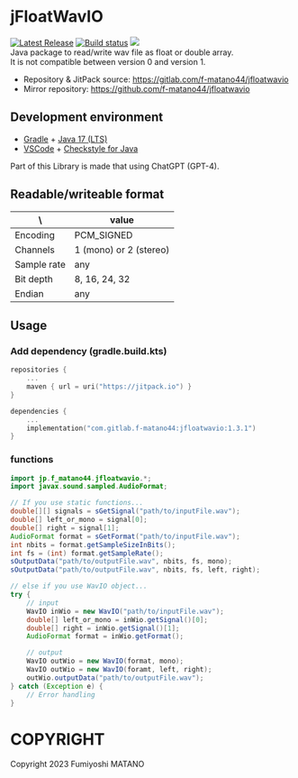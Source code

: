 # jFloatWavIO
[![Latest Release](https://gitlab.com/f-matano44/jfloatwavio/-/badges/release.svg)](https://gitlab.com/f-matano44/jfloatwavio/-/releases) [![Build status](https://gitlab.com/f-matano44/jfloatwavio/badges/main/pipeline.svg)](https://gitlab.com/f-matano44/jfloatwavio/-/jobs) [![](https://jitpack.io/v/com.gitlab.f-matano44/jfloatwavio.svg)](https://jitpack.io/#com.gitlab.f-matano44/jfloatwavio)<br>
Java package to read/write wav file as float or double array. <br>
It is not compatible between version 0 and version 1.

* Repository & JitPack source: https://gitlab.com/f-matano44/jfloatwavio
* Mirror repository: https://github.com/f-matano44/jfloatwavio


## Development environment
* [Gradle](https://gradle.org/) + [Java 17 (LTS)](https://adoptium.net/temurin/releases/?version=17)
* [VSCode](https://code.visualstudio.com/) + [Checkstyle for Java](https://marketplace.visualstudio.com/items?itemName=shengchen.vscode-checkstyle)

Part of this Library is made that using ChatGPT (GPT-4).


## Readable/writeable format
| \ |value|
|---|-----|
|Encoding|PCM_SIGNED|
|Channels|1 (mono) or 2 (stereo)|
|Sample rate|any|
|Bit depth|8, 16, 24, 32|
|Endian|any|


## Usage

### Add dependency (gradle.build.kts)
```kotlin
repositories {
    ...
    maven { url = uri("https://jitpack.io") }
}

dependencies {
    ...
    implementation("com.gitlab.f-matano44:jfloatwavio:1.3.1")
}
```

### functions
```Java
import jp.f_matano44.jfloatwavio.*;
import javax.sound.sampled.AudioFormat;

// If you use static functions...
double[][] signals = sGetSignal("path/to/inputFile.wav");
double[] left_or_mono = signal[0];
double[] right = signal[1];
AudioFormat format = sGetFormat("path/to/inputFile.wav");
int nbits = format.getSampleSizeInBits();
int fs = (int) format.getSampleRate();
sOutputData("path/to/outputFile.wav", nbits, fs, mono);
sOutputData("path/to/outputFile.wav", nbits, fs, left, right);

// else if you use WavIO object...
try {
    // input
    WavIO inWio = new WavIO("path/to/inputFile.wav");
    double[] left_or_mono = inWio.getSignal()[0];
    double[] right = inWio.getSignal()[1];
    AudioFormat format = inWio.getFormat();

    // output
    WavIO outWio = new WavIO(format, mono);
    WavIO outWio = new WavIO(foramt, left, right);
    outWio.outputData("path/to/outputFile.wav");
} catch (Exception e) {
    // Error handling
}
```


# COPYRIGHT
Copyright 2023 Fumiyoshi MATANO<br>
